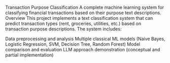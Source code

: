 Transaction Purpose Classification
A complete machine learning system for classifying financial transactions based on their purpose text descriptions.
Overview
This project implements a text classification system that can predict transaction types (rent, groceries, utilities, etc.) based on transaction purpose descriptions. The system includes:

Data preprocessing and analysis
Multiple classical ML models (Naive Bayes, Logistic Regression, SVM, Decision Tree, Random Forest)
Model comparison and evaluation
LLM approach demonstration (conceptual and partial implementation)